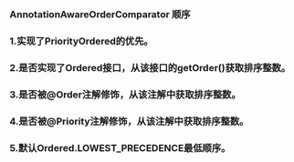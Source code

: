 ### AnnotationAwareOrderComparator 顺序

### 1.实现了PriorityOrdered的优先。

### 2.是否实现了Ordered接口，从该接口的getOrder()获取排序整数。

### 3.是否被@Order注解修饰，从该注解中获取排序整数。

### 4.是否被@Priority注解修饰，从该注解中获取排序整数。

### 5.默认Ordered.LOWEST_PRECEDENCE最低顺序。


















